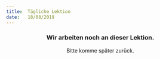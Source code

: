 ```yaml
---
title:  Tägliche Lektion
date:   18/08/2019
---
```


### <center>Wir arbeiten noch an dieser Lektion.</center>
<center>Bitte komme später zurück.</center>